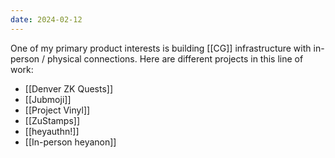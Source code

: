 ```yaml
---
date: 2024-02-12
---
```


One of my primary product interests is building [[CG]] infrastructure with in-person / physical connections. Here are different projects in this line of work:

- [[Denver ZK Quests]]
- [[Jubmoji]]
- [[Project Vinyl]]
- [[ZuStamps]]
- [[heyauthn!]]
- [[In-person heyanon]]

